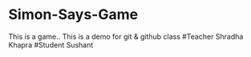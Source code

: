 # Simon-Says-Game
This is a game..
This is a demo for git &amp; github class
#Teacher 
Shradha Khapra
#Student
Sushant 